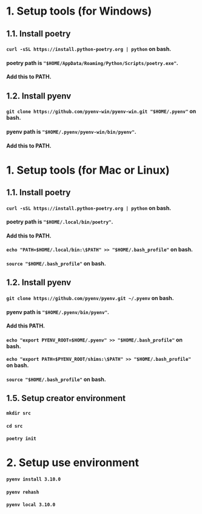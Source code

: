 # 1. Setup tools (for Windows)
## 1.1. Install poetry
#### `curl -sSL https://install.python-poetry.org | python` on bash.
#### poetry path is `"$HOME/AppData/Roaming/Python/Scripts/poetry.exe"`.
#### Add this to PATH.

## 1.2. Install pyenv
#### `git clone https://github.com/pyenv-win/pyenv-win.git "$HOME/.pyenv"` on bash.
#### pyenv path is `"$HOME/.pyenv/pyenv-win/bin/pyenv"`.
#### Add this to PATH.

# 1. Setup tools (for Mac or Linux)
## 1.1. Install poetry
#### `curl -sSL https://install.python-poetry.org | python` on bash.
#### poetry path is `"$HOME/.local/bin/poetry"`.
#### Add this to PATH.
#### `echo "PATH=$HOME/.local/bin:\$PATH" >> "$HOME/.bash_profile"` on bash.
#### `source "$HOME/.bash_profile"` on bash.

## 1.2. Install pyenv
#### `git clone https://github.com/pyenv/pyenv.git ~/.pyenv` on bash.
#### pyenv path is `"$HOME/.pyenv/bin/pyenv"`.
#### Add this PATH.
#### `echo "export PYENV_ROOT=$HOME/.pyenv" >> "$HOME/.bash_profile"` on bash.
#### `echo "export PATH=$PYENV_ROOT/shims:\$PATH" >> "$HOME/.bash_profile"` on bash. 
#### `source "$HOME/.bash_profile"` on bash.

## 1.5. Setup creator environment
#### `mkdir src`
#### `cd src`
#### `poetry init`

# 2. Setup use environment
#### `pyenv install 3.10.0`
#### `pyenv rehash`
#### `pyenv local 3.10.0`

